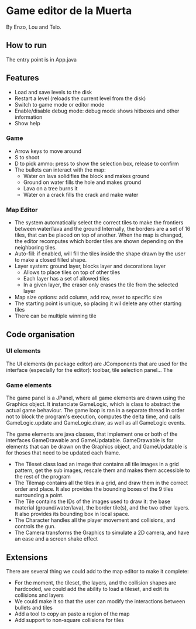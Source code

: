 # Game editor de la Muerta
By Enzo, Lou and Telo.

## How to run
The entry point is in App.java

## Features
- Load and save levels to the disk
- Restart a level (reloads the current level from the disk)
- Switch to game mode or editor mode
- Enable/disable debug mode: debug mode shows hitboxes and other information
- Show help
### Game
- Arrow keys to move around
- S to shoot
- D to pick ammo: press to show the selection box, release to confirm
- The bullets can interact with the map:
  - Water on lava solidifies the block and makes ground
  - Ground on water fills the hole and makes ground
  - Lava on a tree burns it
  - Water on a crack fills the crack and make water
### Map Editor
- The system automatically select the correct tiles to make the frontiers between water/lava and the ground
    Internally, the borders are a set of 16 tiles, that can be placed on top of another. When the map is changed, the editor recomputes which border tiles are shown depending on the neighboring tiles.
- Auto-fill: if enabled, will fill the tiles inside the shape drawn by the user to make a closed filled shape.
- Layer system: ground layer, blocks layer and decorations layer
  - Allows to place tiles on top of other tiles
  - Each layer has a set of allowed tiles
  - In a given layer, the eraser only erases the tile from the selected layer
- Map size options: add column, add row, reset to specific size
- The starting point is unique, so placing it wil delete any other starting tiles
- There can be multiple winning tile

## Code organisation
### UI elements
  The UI elements (in package editor) are JComponents that are used for the interface (especially for the editor): toolbar, tile selection panel...
  The 
  
### Game elements
The game panel is a JPanel, where all game elements are drawn using the Graphics object. It instanciate GameLogic, which is class to abstract the actual game behaviour. The game loop is ran in a separate thread in order not to block the program's execution, computes the delta time, and calls GameLogic.update and GameLogic.draw, as well as all GameLogic events.  

The game elements are java classes, that implement one or both of the interfaces GameDrawable and GameUpdatable. GameDrawable is for elements that can be drawn on the Graphics object, and GameUpdatable is for thoses that need to be updated each frame.  

- The Tileset class load an image that contains all tile images in a grid pattern, get the sub images, rescale them and makes them accessible to the rest of the program  
- The Tilemap contains all the tiles in a grid, and draw them in the correct order and place. It also provides the bounding boxes of the 9 tiles surrounding a point.
- The Tile contains the IDs of the images used to draw it: the base material (ground/water/lava), the border tile(s), and the two other layers. It also provides its bounding box in local space.
- The Character handles all the player movement and collisions, and controls the gun.
- The Camera transforms the Graphics to simulate a 2D camera, and have an ease and a screen shake effect

## Extensions
There are several thing we could add to the map editor to make it complete:
- For the moment, the tileset, the layers, and the collision shapes are hardcoded, we could add the ability to load a tileset, and edit its collisions and layers
- We could make it so that the user can modify the interactions between bullets and tiles
- Add a tool to copy an paste a region of the map
- Add support to non-square collisions for tiles
